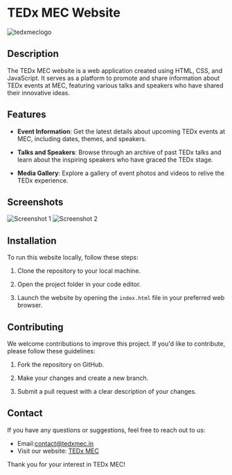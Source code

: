 # TEDx MEC Website


![tedxmeclogo](https://github.com/adamsyy/TEDxMEC-23/assets/75473780/725dbc24-fb0c-48e4-90fc-c36ee3612157)

## Description

The TEDx MEC website is a web application created using HTML, CSS, and JavaScript. It serves as a platform to promote and share information about TEDx events at MEC, featuring various talks and speakers who have shared their innovative ideas.

## Features

- **Event Information**: Get the latest details about upcoming TEDx events at MEC, including dates, themes, and speakers.

- **Talks and Speakers**: Browse through an archive of past TEDx talks and learn about the inspiring speakers who have graced the TEDx stage.

- **Media Gallery**: Explore a gallery of event photos and videos to relive the TEDx experience.

## Screenshots

![Screenshot 1](https://i.ibb.co/yYV4hRV/IMG-5596.jpg)
![Screenshot 2](https://i.ibb.co/Y8nQfSL/IMG-5595.jpg)


## Installation

To run this website locally, follow these steps:

1. Clone the repository to your local machine.

2. Open the project folder in your code editor.

3. Launch the website by opening the `index.html` file in your preferred web browser.

## Contributing

We welcome contributions to improve this project. If you'd like to contribute, please follow these guidelines:

1. Fork the repository on GitHub.

2. Make your changes and create a new branch.

3. Submit a pull request with a clear description of your changes.


## Contact

If you have any questions or suggestions, feel free to reach out to us:

- Email:contact@tedxmec.in
- Visit our website: [TEDx MEC](https://tedxmec.in/)

Thank you for your interest in TEDx MEC!

